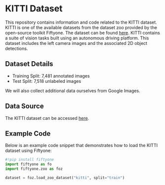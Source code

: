 # KITTI Dataset

This repository contains information and code related to the KITTI dataset. KITTI is one of the available datasets from the dataset zoo provided by the open-source toolkit Fiftyone. The dataset can be found [here](https://www.cvlibs.net/datasets/kitti/). KITTI contains a suite of vision tasks built using an autonomous driving platform. This dataset includes the left camera images and the associated 2D object detections.

## Dataset Details

- Training Split: 7,481 annotated images
- Test Split: 7,518 unlabeled images

We will also collect additional data ourselves from Google Images.

## Data Source

The KITTI dataset can be accessed [here](https://www.cvlibs.net/datasets/kitti/).

## Example Code

Below is an example code snippet that demonstrates how to load the KITTI dataset using Fiftyone:

```python
#!pip install fiftyone
import fiftyone as fo
import fiftyone.zoo as foz

dataset = foz.load_zoo_dataset("kitti", split="train")
